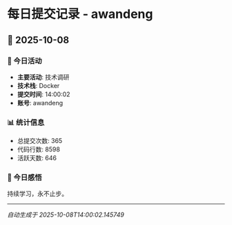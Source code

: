 # 每日提交记录 - awandeng

## 📅 2025-10-08

### 🎯 今日活动
- **主要活动**: 技术调研
- **技术栈**: Docker
- **提交时间**: 14:00:02
- **账号**: awandeng

### 📊 统计信息
- 总提交次数: 365
- 代码行数: 8598
- 活跃天数: 646

### 💭 今日感悟
持续学习，永不止步。

---
*自动生成于 2025-10-08T14:00:02.145749*
